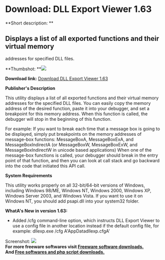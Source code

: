 # Download: DLL Export Viewer 1.63

**Short description: **

## Displays a list of all exported functions and their virtual memory
addresses for specified DLL files.

  
**Thumbshot: **![](http://www.freewarefiles.com/screenshot/dllexpviewer_md.jpg)   
  
**Download link:** [Download DLL Export Viewer 1.63](http://freesoftwares.boysofts.com/DLL-Export-Viewer_program_19901.html)  
  

**Publisher's Description**  
  

This utility displays a list of all exported functions and their virtual
memory addresses for the specified DLL files. You can easily copy the memory
address of the desired function, paste it into your debugger, and set a
breakpoint for this memory address. When this function is called, the debugger
will stop in the beginning of this function.

For example: If you want to break each time that a message box is going to be
displayed, simply put breakpoints on the memory addresses of message-box
functions: MessageBoxA, MessageBoxExA, and MessageBoxIndirectA (or
MessageBoxW, MessageBoxExW, and MessageBoxIndirectW in unicode based
applications) When one of the message-box functions is called, your debugger
should break in the entry point of that function, and then you can look at
call stack and go backward into the code that initiated this API call.

**System Requirements**

This utility works properly on all 32-bit/64-bit versions of Windows,
including Windows 98/ME, Windows NT, Windows 2000, Windows XP, Windows Server
2003, and Windows Vista. If you want to use it on Windows NT, you should add
psapi.dll into your system32 folder.

**WhatA's New in version 1.63:**

  * Added /cfg command-line option, which instructs DLL Export Viewer to use a config file in another location instead if the default config file, for example: dllexp.exe /cfg A'AppDatadllexp.cfgA' 

  
  
Screenshot: ![](http://www.freewarefiles.com/screenshot/dllexpviewer.jpg)  
**For more freeware softwares visit [Freeware software downloads.](http://freesoftwares.boysofts.com/)**   
**And [Free softwares and php script downloads.](http://www.boysofts.com/)**

